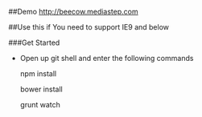 ##Demo
http://beecow.mediastep.com

##Use this if
You need to support IE9 and below

###Get Started

- Open up git shell and enter the following commands

    npm install

    bower install

    grunt watch

